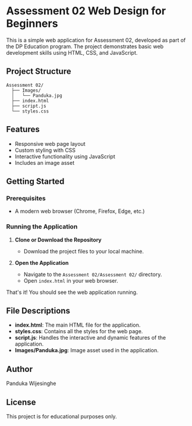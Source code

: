 # Assessment 02 Web Design for Beginners

This is a simple web application for Assessment 02, developed as part of the DP Education program. The project demonstrates basic web development skills using HTML, CSS, and JavaScript.

## Project Structure

```
Assessment 02/
  ├── Images/
  │   └── Panduka.jpg
  ├── index.html
  ├── script.js
  └── styles.css
```

## Features

- Responsive web page layout
- Custom styling with CSS
- Interactive functionality using JavaScript
- Includes an image asset

## Getting Started

### Prerequisites

- A modern web browser (Chrome, Firefox, Edge, etc.)

### Running the Application

1. **Clone or Download the Repository**
   - Download the project files to your local machine.

2. **Open the Application**
   - Navigate to the `Assessment 02/Assessment 02/` directory.
   - Open `index.html` in your web browser.

That's it! You should see the web application running.

## File Descriptions

- **index.html**: The main HTML file for the application.
- **styles.css**: Contains all the styles for the web page.
- **script.js**: Handles the interactive and dynamic features of the application.
- **Images/Panduka.jpg**: Image asset used in the application.

## Author

Panduka Wijesinghe

## License

This project is for educational purposes only.
